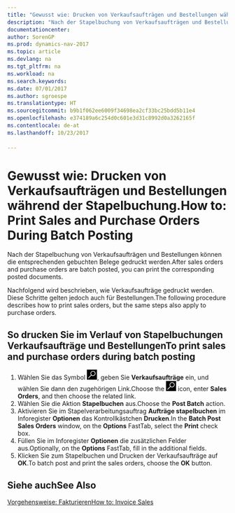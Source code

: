 ```yaml
---
title: "Gewusst wie: Drucken von Verkaufsaufträgen und Bestellungen während der Stapelbuchung."
description: "Nach der Stapelbuchung von Verkaufsaufträgen und Bestellungen können die entsprechenden gebuchten Belege gedruckt werden."
documentationcenter: 
author: SorenGP
ms.prod: dynamics-nav-2017
ms.topic: article
ms.devlang: na
ms.tgt_pltfrm: na
ms.workload: na
ms.search.keywords: 
ms.date: 07/01/2017
ms.author: sgroespe
ms.translationtype: HT
ms.sourcegitcommit: b9b1f062ee6009f34698ea2cf33bc25bdd5b11e4
ms.openlocfilehash: e374189a6c254d0c601e3d31c8992d0a3262165f
ms.contentlocale: de-at
ms.lasthandoff: 10/23/2017

---
```

# <a name="how-to-print-sales-and-purchase-orders-during-batch-posting"></a><span data-ttu-id="382e3-103">Gewusst wie: Drucken von Verkaufsaufträgen und Bestellungen während der Stapelbuchung.</span><span class="sxs-lookup"><span data-stu-id="382e3-103">How to: Print Sales and Purchase Orders During Batch Posting</span></span>
<span data-ttu-id="382e3-104">Nach der Stapelbuchung von Verkaufsaufträgen und Bestellungen können die entsprechenden gebuchten Belege gedruckt werden.</span><span class="sxs-lookup"><span data-stu-id="382e3-104">After sales orders and purchase orders are batch posted, you can print the corresponding posted documents.</span></span>  

<span data-ttu-id="382e3-105">Nachfolgend wird beschrieben, wie Verkaufsaufträge gedruckt werden. Diese Schritte gelten jedoch auch für Bestellungen.</span><span class="sxs-lookup"><span data-stu-id="382e3-105">The following procedure describes how to print sales orders, but the same steps also apply to purchase orders.</span></span>  

## <a name="to-print-sales-and-purchase-orders-during-batch-posting"></a><span data-ttu-id="382e3-106">So drucken Sie im Verlauf von Stapelbuchungen Verkaufsaufträge und Bestellungen</span><span class="sxs-lookup"><span data-stu-id="382e3-106">To print sales and purchase orders during batch posting</span></span>  

1.  <span data-ttu-id="382e3-107">Wählen Sie das Symbol ![Nach Seite oder Bericht suchen](../../media/ui-search/search_small.png "Nach Seite oder Bericht suchen"), geben Sie **Verkaufsaufträge** ein, und wählen Sie dann den zugehörigen Link.</span><span class="sxs-lookup"><span data-stu-id="382e3-107">Choose the ![Search for Page or Report](../../media/ui-search/search_small.png "Search for Page or Report icon") icon, enter **Sales Orders**, and then choose the related link.</span></span>  
2.  <span data-ttu-id="382e3-108">Wählen Sie die Aktion **Stapelbuchen** aus.</span><span class="sxs-lookup"><span data-stu-id="382e3-108">Choose the **Post Batch** action.</span></span>  
3.  <span data-ttu-id="382e3-109">Aktivieren Sie im Stapelverarbeitungsauftrag **Aufträge stapelbuchen** im Inforegister **Optionen** das Kontrollkästchen **Drucken**.</span><span class="sxs-lookup"><span data-stu-id="382e3-109">In the **Batch Post Sales Orders** window, on the **Options** FastTab, select the **Print** check box.</span></span>  
4.  <span data-ttu-id="382e3-110">Füllen Sie im Inforegister **Optionen** die zusätzlichen Felder aus.</span><span class="sxs-lookup"><span data-stu-id="382e3-110">Optionally, on the **Options** FastTab, fill in the additional fields.</span></span>  
5.  <span data-ttu-id="382e3-111">Klicken Sie zum Stapelbuchen und Drucken der Verkaufsaufträge auf **OK**.</span><span class="sxs-lookup"><span data-stu-id="382e3-111">To batch post and print the sales orders, choose the **OK** button.</span></span>  

## <a name="see-also"></a><span data-ttu-id="382e3-112">Siehe auch</span><span class="sxs-lookup"><span data-stu-id="382e3-112">See Also</span></span>  
[<span data-ttu-id="382e3-113">Vorgehensweise: Fakturieren</span><span class="sxs-lookup"><span data-stu-id="382e3-113">How to: Invoice Sales</span></span>](../../sales-how-invoice-sales.md)

